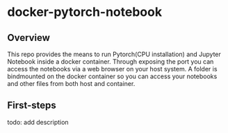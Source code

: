 # docker-pytorch-notebook
## Overview
This repo provides the means to run Pytorch(CPU installation) and Jupyter Notebook inside a docker container. Through exposing the port you can access the notebooks via a web browser on your host system. A folder is bindmounted on the docker container so you can access your notebooks and other files from both host and container.

## First-steps
todo: add description
